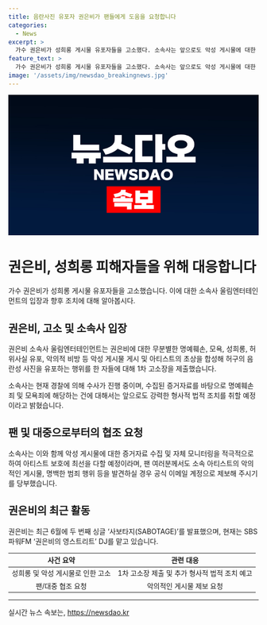 ```yaml
---
title: 음란사진 유포자 권은비가 팬들에게 도움을 요청합니다
categories:
  - News
excerpt: >
  가수 권은비가 성희롱 게시물 유포자들을 고소했다. 소속사는 앞으로도 악성 게시물에 대한 증거자료 수집 및 모니터링을 적극적으로 하고, 아티스트 보호에 최선을 다할 것이라고 밝혔다. 또한, 팬들에게 악의적인 게시물이나 범죄 행위를 발견할 경우 공식 이메일 계정으로 제보를 요청했다. 현재 경찰에서 수사가 진행 중이며, 소속사는 증거자료를 토대로 강력한 법적 조치를 취할 예정이라고 예고했다.
feature_text: >
  가수 권은비가 성희롱 게시물 유포자들을 고소했다. 소속사는 앞으로도 악성 게시물에 대한 증거자료 수집 및 모니터링을 적극적으로 하고, 아티스트 보호에 최선을 다할 것이라고 밝혔다. 또한, 팬들에게 악의적인 게시물이나 범죄 행위를 발견할 경우 공식 이메일 계정으로 제보를 요청했다. 현재 경찰에서 수사가 진행 중이며, 소속사는 증거자료를 토대로 강력한 법적 조치를 취할 예정이라고 예고했다.
image: '/assets/img/newsdao_breakingnews.jpg'
---
```


<p><img src="/assets/img/newsdao_breakingnews.jpg" alt="firstkoreanews 속보" /></p>

<h1>권은비, 성희롱 피해자들을 위해 대응합니다</h1>

<p data-ke-size="size16">가수 권은비가 성희롱 게시물 유포자들을 고소했습니다. 이에 대한 소속사 울림엔터테인먼트의 입장과 향후 조치에 대해 알아봅시다.</p>

<h2 data-ke-size="size26">권은비, 고소 및 소속사 입장</h2>

<p data-ke-size="size16">권은비 소속사 울림엔터테인먼트는 권은비에 대한 무분별한 명예훼손, 모욕, 성희롱, 허위사실 유포, 악의적 비방 등 악성 게시물 게시 및 아티스트의 초상을 합성해 허구의 음란성 사진을 유포하는 행위를 한 자들에 대해 1차 고소장을 제출했습니다.</p>

<p data-ke-size="size16">소속사는 현재 경찰에 의해 수사가 진행 중이며, 수집된 증거자료를 바탕으로 명예훼손죄 및 모욕죄에 해당하는 건에 대해서는 앞으로도 강력한 형사적 법적 조치를 취할 예정이라고 밝혔습니다.</p>

<h2 data-ke-size="size26">팬 및 대중으로부터의 협조 요청</h2>

<p data-ke-size="size16">소속사는 이와 함께 악성 게시물에 대한 증거자료 수집 및 자체 모니터링을 적극적으로 하여 아티스트 보호에 최선을 다할 예정이라며, 팬 여러분께서도 소속 아티스트의 악의적인 게시물, 명백한 범죄 행위 등을 발견하실 경우 공식 이메일 계정으로 제보해 주시기를 당부했습니다.</p>

<h2 data-ke-size="size26">권은비의 최근 활동</h2>

<p data-ke-size="size16">권은비는 최근 6월에 두 번째 싱글 ‘사보타지(SABOTAGE)’를 발표했으며, 현재는 SBS 파워FM ‘권은비의 영스트리트’ DJ를 맡고 있습니다.</p>

<table>
    <thead>
        <tr>
            <th style="text-align: center;">사건 요약</th>
            <th style="text-align: center;">관련 대응</th>
        </tr>
    </thead>
    <tbody>
        <tr>
            <td style="text-align: center;">성희롱 및 악성 게시물로 인한 고소</td>
            <td style="text-align: center;">1차 고소장 제출 및 추가 형사적 법적 조치 예고</td>
        </tr>
        <tr>
            <td style="text-align: center;">팬/대중 협조 요청</td>
            <td style="text-align: center;">악의적인 게시물 제보 요청</td>
        </tr>
    </tbody>
</table>

<p><hr></p>
실시간 뉴스 속보는, <a href="https://newsdao.kr" rel="dofollow">https://newsdao.kr</a>


